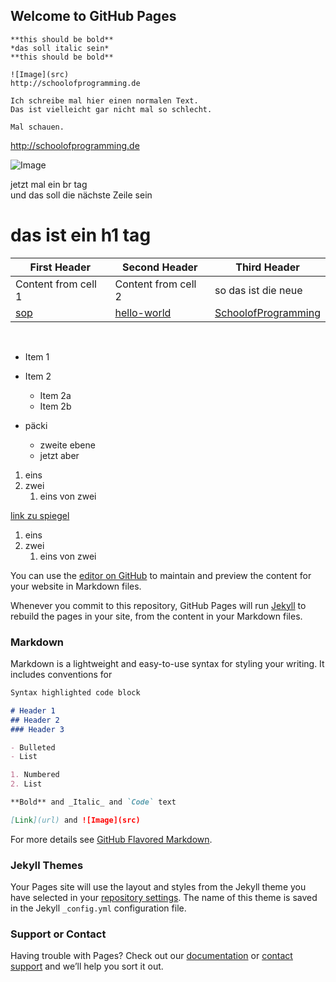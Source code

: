 ## Welcome to GitHub Pages


```
**this should be bold**  
*das soll italic sein*  
**this should be bold**  

![Image](src)  
http://schoolofprogramming.de

Ich schreibe mal hier einen normalen Text.  
Das ist vielleicht gar nicht mal so schlecht.  

Mal schauen.

```
http://schoolofprogramming.de


![Image](http://schoolofprogramming.de/images/teaching_group1_1000.jpg)

jetzt mal ein br tag<br>
und das soll die nächste Zeile sein  

<H1>das ist ein h1 tag</h1>

First Header | Second Header | Third Header
------------ | ------------- | ------------
Content from cell 1 | Content from cell 2 | so das ist die neue
[sop](http://schoolofprogramming.de)   | [hello-world](https://webdiver.github.io/hello-world/) | [SchoolofProgramming](http://schoolofprogramming.de)  


<br>


* Item 1
* Item 2
  * Item 2a
  * Item 2b
  
* päcki
  * zweite ebene
  * jetzt aber
  
1. eins
2. zwei
   1. eins von zwei

[link zu spiegel](http://spiegel.de)


1. eins
1. zwei
   1. eins von zwei
 

You can use the [editor on GitHub](https://github.com/webdiver/webdiver.github.io/edit/master/README.md) to maintain and preview the content for your website in Markdown files.

Whenever you commit to this repository, GitHub Pages will run [Jekyll](https://jekyllrb.com/) to rebuild the pages in your site, from the content in your Markdown files.

### Markdown

Markdown is a lightweight and easy-to-use syntax for styling your writing. It includes conventions for

```markdown
Syntax highlighted code block

# Header 1
## Header 2
### Header 3

- Bulleted
- List

1. Numbered
2. List

**Bold** and _Italic_ and `Code` text

[Link](url) and ![Image](src)
```

For more details see [GitHub Flavored Markdown](https://guides.github.com/features/mastering-markdown/).

### Jekyll Themes

Your Pages site will use the layout and styles from the Jekyll theme you have selected in your [repository settings](https://github.com/webdiver/webdiver.github.io/settings). The name of this theme is saved in the Jekyll `_config.yml` configuration file.

### Support or Contact

Having trouble with Pages? Check out our [documentation](https://help.github.com/categories/github-pages-basics/) or [contact support](https://github.com/contact) and we’ll help you sort it out.
